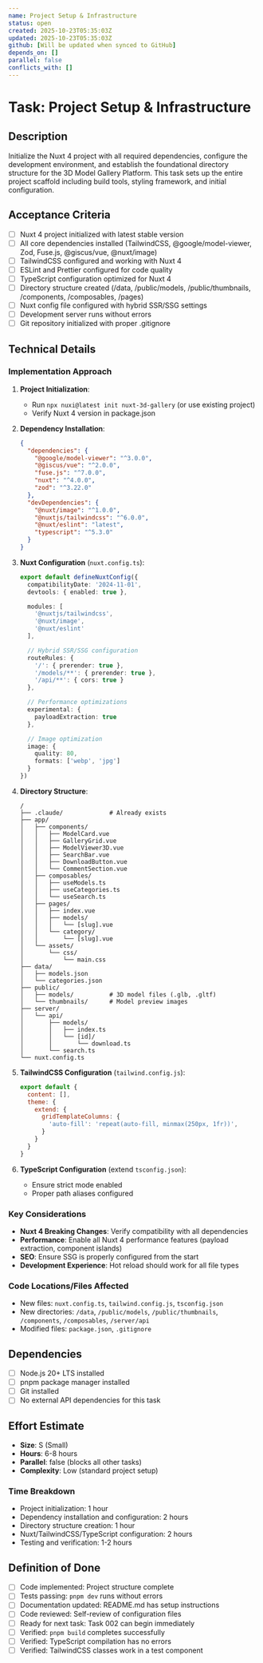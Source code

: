 ```yaml
---
name: Project Setup & Infrastructure
status: open
created: 2025-10-23T05:35:03Z
updated: 2025-10-23T05:35:03Z
github: [Will be updated when synced to GitHub]
depends_on: []
parallel: false
conflicts_with: []
---
```


# Task: Project Setup & Infrastructure

## Description
Initialize the Nuxt 4 project with all required dependencies, configure the development environment, and establish the foundational directory structure for the 3D Model Gallery Platform. This task sets up the entire project scaffold including build tools, styling framework, and initial configuration.

## Acceptance Criteria
- [ ] Nuxt 4 project initialized with latest stable version
- [ ] All core dependencies installed (TailwindCSS, @google/model-viewer, Zod, Fuse.js, @giscus/vue, @nuxt/image)
- [ ] TailwindCSS configured and working with Nuxt 4
- [ ] ESLint and Prettier configured for code quality
- [ ] TypeScript configuration optimized for Nuxt 4
- [ ] Directory structure created (/data, /public/models, /public/thumbnails, /components, /composables, /pages)
- [ ] Nuxt config file configured with hybrid SSR/SSG settings
- [ ] Development server runs without errors
- [ ] Git repository initialized with proper .gitignore

## Technical Details

### Implementation Approach
1. **Project Initialization**:
   - Run `npx nuxi@latest init nuxt-3d-gallery` (or use existing project)
   - Verify Nuxt 4 version in package.json

2. **Dependency Installation**:
   ```json
   {
     "dependencies": {
       "@google/model-viewer": "^3.0.0",
       "@giscus/vue": "^2.0.0",
       "fuse.js": "^7.0.0",
       "nuxt": "^4.0.0",
       "zod": "^3.22.0"
     },
     "devDependencies": {
       "@nuxt/image": "^1.0.0",
       "@nuxtjs/tailwindcss": "^6.0.0",
       "@nuxt/eslint": "latest",
       "typescript": "^5.3.0"
     }
   }
   ```

3. **Nuxt Configuration** (`nuxt.config.ts`):
   ```typescript
   export default defineNuxtConfig({
     compatibilityDate: '2024-11-01',
     devtools: { enabled: true },

     modules: [
       '@nuxtjs/tailwindcss',
       '@nuxt/image',
       '@nuxt/eslint'
     ],

     // Hybrid SSR/SSG configuration
     routeRules: {
       '/': { prerender: true },
       '/models/**': { prerender: true },
       '/api/**': { cors: true }
     },

     // Performance optimizations
     experimental: {
       payloadExtraction: true
     },

     // Image optimization
     image: {
       quality: 80,
       formats: ['webp', 'jpg']
     }
   })
   ```

4. **Directory Structure**:
   ```
   /
   ├── .claude/             # Already exists
   ├── app/
   │   ├── components/
   │   │   ├── ModelCard.vue
   │   │   ├── GalleryGrid.vue
   │   │   ├── ModelViewer3D.vue
   │   │   ├── SearchBar.vue
   │   │   ├── DownloadButton.vue
   │   │   └── CommentSection.vue
   │   ├── composables/
   │   │   ├── useModels.ts
   │   │   ├── useCategories.ts
   │   │   └── useSearch.ts
   │   ├── pages/
   │   │   ├── index.vue
   │   │   ├── models/
   │   │   │   └── [slug].vue
   │   │   └── category/
   │   │       └── [slug].vue
   │   └── assets/
   │       └── css/
   │           └── main.css
   ├── data/
   │   ├── models.json
   │   └── categories.json
   ├── public/
   │   ├── models/          # 3D model files (.glb, .gltf)
   │   └── thumbnails/      # Model preview images
   ├── server/
   │   └── api/
   │       ├── models/
   │       │   ├── index.ts
   │       │   └── [id]/
   │       │       └── download.ts
   │       └── search.ts
   └── nuxt.config.ts
   ```

5. **TailwindCSS Configuration** (`tailwind.config.js`):
   ```javascript
   export default {
     content: [],
     theme: {
       extend: {
         gridTemplateColumns: {
           'auto-fill': 'repeat(auto-fill, minmax(250px, 1fr))',
         }
       }
     }
   }
   ```

6. **TypeScript Configuration** (extend `tsconfig.json`):
   - Ensure strict mode enabled
   - Proper path aliases configured

### Key Considerations
- **Nuxt 4 Breaking Changes**: Verify compatibility with all dependencies
- **Performance**: Enable all Nuxt 4 performance features (payload extraction, component islands)
- **SEO**: Ensure SSG is properly configured from the start
- **Development Experience**: Hot reload should work for all file types

### Code Locations/Files Affected
- New files: `nuxt.config.ts`, `tailwind.config.js`, `tsconfig.json`
- New directories: `/data`, `/public/models`, `/public/thumbnails`, `/components`, `/composables`, `/server/api`
- Modified files: `package.json`, `.gitignore`

## Dependencies
- [ ] Node.js 20+ LTS installed
- [ ] pnpm package manager installed
- [ ] Git installed
- [ ] No external API dependencies for this task

## Effort Estimate
- **Size**: S (Small)
- **Hours**: 6-8 hours
- **Parallel**: false (blocks all other tasks)
- **Complexity**: Low (standard project setup)

### Time Breakdown
- Project initialization: 1 hour
- Dependency installation and configuration: 2 hours
- Directory structure creation: 1 hour
- Nuxt/TailwindCSS/TypeScript configuration: 2 hours
- Testing and verification: 1-2 hours

## Definition of Done
- [ ] Code implemented: Project structure complete
- [ ] Tests passing: `pnpm dev` runs without errors
- [ ] Documentation updated: README.md has setup instructions
- [ ] Code reviewed: Self-review of configuration files
- [ ] Ready for next task: Task 002 can begin immediately
- [ ] Verified: `pnpm build` completes successfully
- [ ] Verified: TypeScript compilation has no errors
- [ ] Verified: TailwindCSS classes work in a test component
